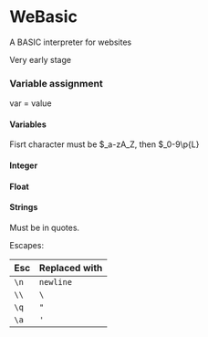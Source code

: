# WeBasic

A BASIC interpreter for websites

Very early stage

### Variable assignment
var = value

#### Variables
Fisrt character must be $_a-zA_Z, then $_0-9\p{L}


#### Integer

#### Float

#### Strings
Must be in quotes.

Escapes:

|Esc|Replaced with|
|-|-|
|`\n`|`newline`|
|`\\`|`\`|
|`\q`|`"`|
|`\a`|`'`|
